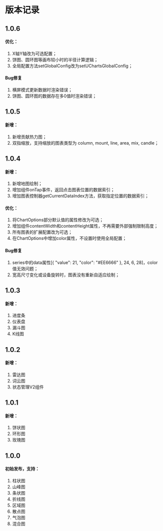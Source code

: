 # 版本记录

## 1.0.6
#### 优化：
1. X轴Y轴改为可选配置；
2. 饼图、圆环图等画布较小时的半径计算逻辑；
3. 全局配置方法setGlobalConfig改为setUChartsGlobalConfig；
#### Bug修复
1. 横屏模式更新数据时渲染错误；
2. 饼图、圆环图的数据存在多0值时渲染错误；

## 1.0.5
#### 新增：
1. 新增贡献热力图；
2. 双指缩放，支持缩放的图表类型为 column, mount, line, area, mix, candle；

## 1.0.4
#### 新增：
1. 新增地图绘制；
2. 增加组件onTap事件，返回点击图表位置的数据索引；
3. 增加图表控制器getCurrentDataIndex方法，获取指定位置的数据索引；
#### 优化：
1. 将ChartOptions部分默认值的属性修改为可选；
2. 增加组件contentWidth和contentHeight属性，不再需要外部强制限制高度；
3. 所有图表的扩展配置改为可选；
4. 在ChartOptions中增加color属性，不设置时使用全局配置；
#### Bug修复
1. series中的data属性[{ "value": 21, "color": "#EE6666" }, 24, 6, 28]，color值无效问题；
2. 宽高尺寸变化或设备旋转时，图表没有重新自适应绘制；

## 1.0.3
#### 新增：
1. 进度条
2. 仪表盘
3. 漏斗图
4. K线图

## 1.0.2
#### 新增：
1. 雷达图
2. 词云图
3. 状态管理V2组件

## 1.0.1
#### 新增：
1. 饼状图
2. 环形图
3. 玫瑰图

## 1.0.0 
#### 初始发布，支持：
1. 柱状图
2. 山峰图
3. 条状图
4. 折线图
5. 区域图
6. 散点图
7. 气泡图
8. 混合图